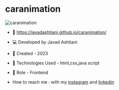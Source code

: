 # caranimation
![caranimation](https://github.com/javadashtiani/animationcar/assets/134012615/b6b9df0e-2f11-4e39-902f-b605dbfade3f)
- 🔗 https://javadashtiani.github.io/caranimation/
- 💻 Developed by Javad Ashtiani
- 📆 Created - 2023
- 🔧 Technologies Used - html,css,java script
- 🧑‍ Role - Frontend

- How to reach me : with my [instagram](https://www.instagram.com/javadashtiani_web/) and [linkedin](https://www.linkedin.com/in/javadashtiani/)
